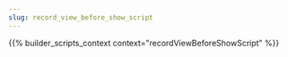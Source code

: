 ```yaml
---
slug: record_view_before_show_script
---
```


{{% builder_scripts_context context="recordViewBeforeShowScript" %}}

